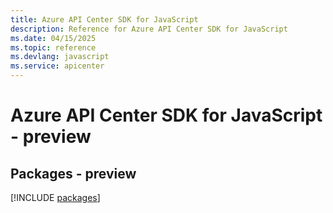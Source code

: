 ```yaml
---
title: Azure API Center SDK for JavaScript
description: Reference for Azure API Center SDK for JavaScript
ms.date: 04/15/2025
ms.topic: reference
ms.devlang: javascript
ms.service: apicenter
---
```

# Azure API Center SDK for JavaScript - preview
## Packages - preview
[!INCLUDE [packages](api-center-index.md)]